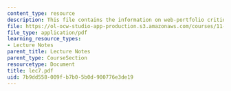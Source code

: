 ```yaml
---
content_type: resource
description: This file contains the information on web-portfolio critique.
file: https://ol-ocw-studio-app-production.s3.amazonaws.com/courses/11-204-planning-communications-and-digital-media-fall-2004/7b9dd558009fb7b05b0d900776e3de19_lec7.pdf
file_type: application/pdf
learning_resource_types:
- Lecture Notes
parent_title: Lecture Notes
parent_type: CourseSection
resourcetype: Document
title: lec7.pdf
uid: 7b9dd558-009f-b7b0-5b0d-900776e3de19
---
```

